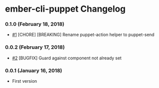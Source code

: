 # ember-cli-puppet Changelog

### 0.1.0 (February 18, 2018)
- [#1](https://github.com/andyhot/ember-cli-puppet/issues/1) [CHORE] [BREAKING] Rename puppet-action helper to puppet-send

### 0.0.2 (February 17, 2018)
- [#2](https://github.com/andyhot/ember-cli-puppet/pull/2) [BUGFIX] Guard against component not already set

### 0.0.1 (January 16, 2018)
- First version
